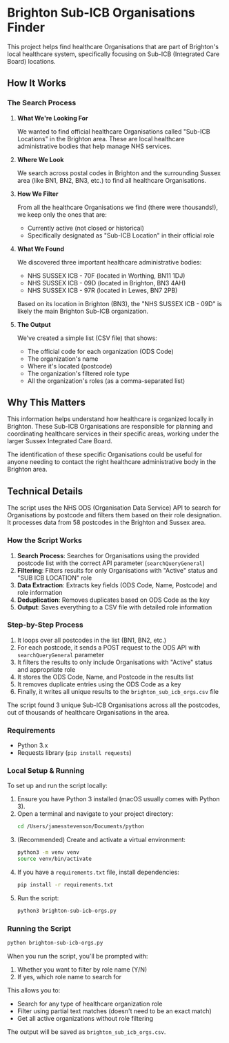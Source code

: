 # Brighton Sub-ICB Organisations Finder

This project helps find healthcare Organisations that are part of Brighton's local healthcare system, specifically focusing on Sub-ICB (Integrated Care Board) locations.

## How It Works

### The Search Process

1. **What We're Looking For**
   
   We wanted to find official healthcare Organisations called "Sub-ICB Locations" in the Brighton area. These are local healthcare administrative bodies that help manage NHS services.

2. **Where We Look**
   
   We search across postal codes in Brighton and the surrounding Sussex area (like BN1, BN2, BN3, etc.) to find all healthcare Organisations.

3. **How We Filter**
   
   From all the healthcare Organisations we find (there were thousands!), we keep only the ones that are:
   - Currently active (not closed or historical)
   - Specifically designated as "Sub-ICB Location" in their official role

4. **What We Found**
   
   We discovered three important healthcare administrative bodies:
   - NHS SUSSEX ICB - 70F (located in Worthing, BN11 1DJ)
   - NHS SUSSEX ICB - 09D (located in Brighton, BN3 4AH)
   - NHS SUSSEX ICB - 97R (located in Lewes, BN7 2PB)

   Based on its location in Brighton (BN3), the "NHS SUSSEX ICB - 09D" is likely the main Brighton Sub-ICB organization.

5. **The Output**
   
   We've created a simple list (CSV file) that shows:
   - The official code for each organization (ODS Code)
   - The organization's name
   - Where it's located (postcode)
   - The organization's filtered role type
   - All the organization's roles (as a comma-separated list)

## Why This Matters

This information helps understand how healthcare is organized locally in Brighton. These Sub-ICB Organisations are responsible for planning and coordinating healthcare services in their specific areas, working under the larger Sussex Integrated Care Board.

The identification of these specific Organisations could be useful for anyone needing to contact the right healthcare administrative body in the Brighton area.

## Technical Details

The script uses the NHS ODS (Organisation Data Service) API to search for Organisations by postcode and filters them based on their role designation. It processes data from 58 postcodes in the Brighton and Sussex area.

### How the Script Works

1. **Search Process**: Searches for Organisations using the provided postcode list with the correct API parameter (`searchQueryGeneral`)
2. **Filtering**: Filters results for only Organisations with "Active" status and "SUB ICB LOCATION" role
3. **Data Extraction**: Extracts key fields (ODS Code, Name, Postcode) and role information
4. **Deduplication**: Removes duplicates based on ODS Code as the key
5. **Output**: Saves everything to a CSV file with detailed role information

### Step-by-Step Process

1. It loops over all postcodes in the list (BN1, BN2, etc.)
2. For each postcode, it sends a POST request to the ODS API with `searchQueryGeneral` parameter
3. It filters the results to only include Organisations with "Active" status and appropriate role
4. It stores the ODS Code, Name, and Postcode in the results list
5. It removes duplicate entries using the ODS Code as a key
6. Finally, it writes all unique results to the `brighton_sub_icb_orgs.csv` file

The script found 3 unique Sub-ICB Organisations across all the postcodes, out of thousands of healthcare Organisations in the area.

### Requirements
- Python 3.x
- Requests library (`pip install requests`)

### Local Setup & Running
To set up and run the script locally:

1. Ensure you have Python 3 installed (macOS usually comes with Python 3).
2. Open a terminal and navigate to your project directory:
   ```sh
   cd /Users/jamesstevenson/Documents/python
   ```
3. (Recommended) Create and activate a virtual environment:
   ```sh
   python3 -m venv venv
   source venv/bin/activate
   ```
4. If you have a `requirements.txt` file, install dependencies:
   ```sh
   pip install -r requirements.txt
   ```
5. Run the script:
   ```sh
   python3 brighton-sub-icb-orgs.py
   ```

### Running the Script
```bash
python brighton-sub-icb-orgs.py
```

When you run the script, you'll be prompted with:
1. Whether you want to filter by role name (Y/N)
2. If yes, which role name to search for

This allows you to:
- Search for any type of healthcare organization role
- Filter using partial text matches (doesn't need to be an exact match)
- Get all active organizations without role filtering

The output will be saved as `brighton_sub_icb_orgs.csv`.
